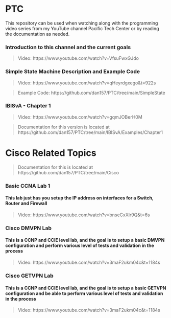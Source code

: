 # PTC
This repository can be used when watching along with the programming video series from my YouTube channel Pacific Tech Center or by reading the documentation as needed.

<H3>Introduction to this channel and the current goals</H3>
<blockquote>Video: https://www.youtube.com/watch?v=VfsuFwxGJdo</blockquote>

<H3>Simple State Machine Description and Example Code</H3>
<blockquote>Video: https://www.youtube.com/watch?v=qHeyrdgxego&t=922s</blockquote>
<blockquote>Example Code: https://github.com/dan157/PTC/tree/main/SimpleState</blockquote>

<H3>IBISvA - Chapter 1</H3>
<blockquote>Video: https://www.youtube.com/watch?v=gqmJOBerH0M</blockquote>
<blockquote>Documentation for this version is located at https://github.com/dan157/PTC/tree/main/IBISvA/Examples/Chapter1</blockquote>

<H1>Cisco Related Topics</H1>
<blockquote>Documentation for this is located at https://github.com/dan157/PTC/tree/main/Cisco</blockquote>

<H3>Basic CCNA Lab 1</H3>
<H4>This lab just has you setup the IP address on interfaces for a Switch, Router and Firewall</H4>
<blockquote>Video: https://www.youtube.com/watch?v=bnseCxXlr9Q&t=6s</blockquote>

<H3>Cisco DMVPN Lab</H3>
<H4>This is a CCNP and CCIE level lab, and the goal is to setup a basic DMVPN configuration and perform various level of tests and validation in the process</H4>
<blockquote>Video: https://www.youtube.com/watch?v=3maF2ukm04c&t=1184s</blockquote>

<H3>Cisco GETVPN Lab</H3>
<H4>This is a CCNP and CCIE level lab, and the goal is to setup a basic GETVPN configuration and be able to perform various level of tests and validation in the process</H4>
<blockquote>Video: https://www.youtube.com/watch?v=3maF2ukm04c&t=1184s</blockquote>
